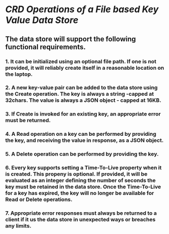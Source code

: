 # ***CRD Operations of a File based Key Value Data Store***

## The data store will support the following functional requirements.

  ### 1. It can be initialized using an optional file path. If one is not provided, it will reliably  create itself in a reasonable location on the laptop.
  ### 2. A new key-value pair can be added to the data store using the Create operation. The key is always a string -capped at 32chars. The value is always a JSON object - capped          at 16KB.
 ###  3. If Create is invoked for an existing key, an appropriate error must be returned.
 ###  4. A Read operation on a key can be performed by providing the key, and receiving the value in response, as a JSON object.
 ###  5. A Delete operation can be performed by providing the key.
 ###  6. Every key supports setting a Time-To-Live property when it is created. This propeny is optional. If provided, it will be evaluated as an integer defining the number of            seconds the key must be retained in the data store. Once the Time-To-Live for a key has expired, the key will no longer be available for Read or Delete operations.
###   7. Appropriate error responses must always be returned to a client if it us the data store in unexpected ways or breaches any limits.
